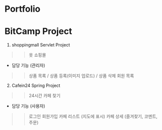 # Portfolio

# BitCamp Project

1. shoppingmall Servlet Project
>> 옷 쇼핑몰 

- 담당 기능 (관리자)
>> 상품 목록 / 상품 등록(이미지 업로드) / 상품 삭제
>> 회원 목록

2. Cafein24 Spring Project
>> 24시간 카페 찾기

- 담당 기능 (사용자)
>> 로그인
>> 회원가입
>> 카페 리스트 (지도에 표시)
>> 카페 상세 (즐겨찾기, 코멘트, 주문)